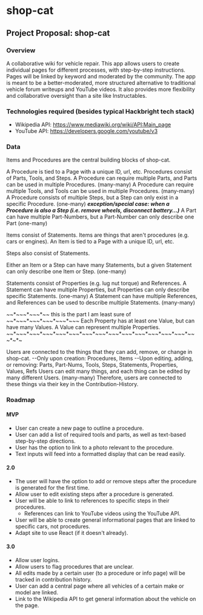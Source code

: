 # shop-cat

## Project Proposal: shop-cat

### Overview

A collaborative wiki for vehicle repair.
This app allows users to create individual pages for different processes, with step-by-step instructions. 
Pages will be linked by keyword and moderated by the community.
The app is meant to be a better-moderated, more structured alternative to traditional vehicle forum writeups and YouTube videos.
It also provides more flexibility and collaborative oversight than a site like Instructables.

### Technologies required (besides typical Hackbright tech stack)

- Wikipedia API: https://www.mediawiki.org/wiki/API:Main_page
- YouTube API: https://developers.google.com/youtube/v3

### Data

Items and Procedures are the central building blocks of shop-cat.

A Procedure is tied to a Page with a unique ID, url, etc.
Procedures consist of Parts, Tools, and Steps.
A Procedure can require multiple Parts, and Parts can be used in multiple Procedures. (many-many)
A Procedure can require multiple Tools, and Tools can be used in multiple Procedures. (many-many)
A Procedure consists of multiple Steps, but a Step can only exist in a specific Procedure. (one-many)
	***exception/special case: when a Procedure is also a Step (i.e. remove wheels, disconnect battery...)***
A Part can have multiple Part-Numbers, but a Part-Number can only describe one Part (one-many)

Items consist of Statements. Items are things that aren't procedures (e.g. cars or engines).
An Item is tied to a Page with a unique ID, url, etc.

Steps also consist of Statements.

Either an Item or a Step can have many Statements, but a given Statement can only describe one Item or Step. (one-many)

Statements consist of Properties (e.g. lug nut torque) and References.
A Statement can have multiple Properties, but Properties can only describe specific Statements. (one-many)
A Statement can have multiple References, and References can be used to describe multiple Statements. (many-many)

*~*~*~*~*~*~*~*~*~*~* this is the part I am least sure of *~*~*~*~*~*~*~*~*~*~*~*~*~*~*~*~*~
Each Property has at least one Value, but can have many Values. 
A Value can represent multiple Properties.
*~*~*~*~*~*~*~*~*~*~*~*~*~*~*~*~*~*~*~*~*~*~*~*~*~*~*~*~*~*~*~*~*~*~*~*~*~*~*~*~*~*~*~*~*~*~

Users are connected to the things that they can add, remove, or change in shop-cat.
	--Only upon creation: Procedures, Items
	--Upon editing, adding, or removing: Parts, Part-Nums, Tools, Steps, Statements, Properties, Values, Refs
Users can edit many things, and each thing can be edited by many different Users. (many-many)
Therefore, users are connected to these things via their key in the Contribution-History.


### Roadmap

#### MVP

- User can create a new page to outline a procedure.
- User can add a list of required tools and parts, as well as text-based step-by-step directions.
- User has the option to link to a photo relevant to the procedure.
- Text inputs will feed into a formatted display that can be read easily. 

#### 2.0

- The user will have the option to add or remove steps after the procedure is generated for the first time.
- Allow user to edit existing steps after a procedure is generated.
- User will be able to link to references to specific steps in their procedures.
    - References can link to YouTube videos using the YouTube API.
- User will be able to create general informational pages that are linked to specific cars, not procedures.
- Adapt site to use React (if it doesn't already).

#### 3.0

- Allow user logins.
- Allow users to flag procedures that are unclear.
- All edits made by a certain user (to a procedure or info page) will be tracked in contribution history.
- User can add a central page where all vehicles of a certain make or model are linked.
- Link to the Wikipedia API to get general information about the vehicle on the page.
